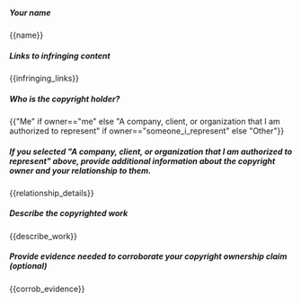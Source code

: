 ##### Your name

{{name}}

##### Links to infringing content

{{infringing_links}}

##### Who is the copyright holder?

{{"Me" if owner=="me" else "A company, client, or organization that I am authorized to represent" if owner=="someone_i_represent" else "Other"}}

##### If you selected "A company, client, or organization that I am authorized to represent" above, provide additional information about the copyright owner and your relationship to them.

{{relationship_details}}

##### Describe the copyrighted work

{{describe_work}}

##### Provide evidence needed to corroborate your copyright ownership claim (optional)

{{corrob_evidence}}
